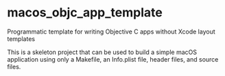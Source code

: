 # macos_objc_app_template
Programmatic template for writing Objective C apps without Xcode layout templates

This is a skeleton project that can be used to build a simple macOS application using only a Makefile, an Info.plist file, header files, and source files.